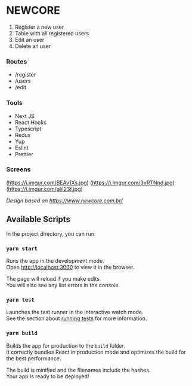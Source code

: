 # NEWCORE

<ol>
  <li>Register a new user</li>
  <li>Table with all registered users</li>
  <li>Edit an user</li>
  <li>Delete an user</li>
</ol>

### Routes

<ul>
  <li>/register</li>
  <li>/users</li>
  <li>/edit</li>
</ul>

### Tools

<ul>
  <li>Next JS</li>
  <li>React Hooks</li>
  <li>Typescript</li>
  <li>Redux</li>
  <li>Yup</li>
  <li>Eslint</li>
  <li>Prettier</li>
</ul>

### Screens

(https://i.imgur.com/BEAv1Xs.jpg)
(https://i.imgur.com/3vRTNnd.jpg)
(https://i.imgur.com/gliI23f.jpg)

*Design based on https://www.newcore.com.br/*

## Available Scripts

In the project directory, you can run:

### `yarn start`

Runs the app in the development mode.<br />
Open [http://localhost:3000](http://localhost:3000) to view it in the browser.

The page will reload if you make edits.<br />
You will also see any lint errors in the console.

### `yarn test`

Launches the test runner in the interactive watch mode.<br />
See the section about [running tests](https://facebook.github.io/create-react-app/docs/running-tests) for more information.

### `yarn build`

Builds the app for production to the `build` folder.<br />
It correctly bundles React in production mode and optimizes the build for the best performance.

The build is minified and the filenames include the hashes.<br />
Your app is ready to be deployed!
